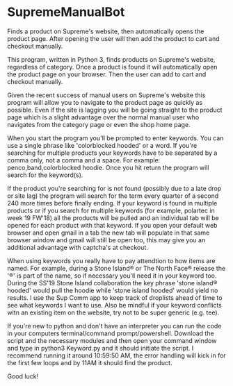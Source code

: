 # SupremeManualBot
Finds a product on Supreme's website, then automatically opens the product page. After opening the user will then add the product to cart and checkout manually.

This program, written in Python 3, finds products on Supreme's website, regardless of category. Once a product is found it will automatically open the product page on your browser. Then the user can add to cart and checkout manually.  

Given the recent success of manual users on Supreme's website this program will allow you to navigate to the product page as quickly as possible. Even if the site is lagging you will be going straight to the product page which is a slight advantage over the normal manual user who navigates from the category page or even the shop home page.  

When you start the program you'll be prompted to enter keywords. You can use a single phrase like 'colorblocked hooded' or a word. If you're searching for multiple products your keywords have to be seperated by a comma only, not a comma and a space. For example: penco,band,colorblocked hoodie. Once you hit return the program will search for the keyword(s).

If the product you're searching for is not found (possibly due to a late drop or site lag) the program will search for the term every quarter of a second 240 more times before finally ending.  If your keyword is found in multiple products or if you search for multiple keywords (for example, polartec in week 19 FW'18) all the products will be pulled and an individual tab will be opened for each product with that keyword. If you open your default web browser and open gmail in a tab the new tab will populate in that same browser window and gmail will still be open too, this may give you an additional advantage with captcha's at checkout. 

When using keywords you really have to pay attendtion to how items are named. For example, during a Stone Island® or The North Face® release the '®' is part of the name, so if necessary you'll need it in your keyword too. During the SS'19 Stone Island collaboration the key phrase 'stone island® hooded' would pull the hoodie while 'stone island hooded' would yield no results. I use the Sup Comm app to keep track of droplists ahead of time to see what keywords I want to use. Also be mindful if your keyword conflicts witn an existing item on the website, try not to be super generic (e.g. tee). 

If you're new to python and don't have an interpreter you can run the code in your computers terminal/command prompt/powershell. Download the script and the necessary modules and then open your command window and type in python3 Keyword.py and it should initiate the script. I recommend running it around 10:59:50 AM, the error handling will kick in for the first few loops and by 11AM it should find the product.

Good luck!
